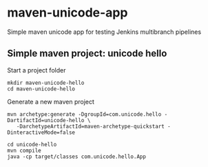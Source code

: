 # maven-unicode-app
Simple maven unicode app for testing Jenkins multibranch pipelines


## Simple maven project: unicode hello

Start a project folder

```
mkdir maven-unicode-hello
cd maven-unicode-hello
```
Generate a new maven project

```
mvn archetype:generate -DgroupId=com.unicode.hello -DartifactId=unicode-hello \
   -DarchetypeArtifactId=maven-archetype-quickstart -DinteractiveMode=false

cd unicode-hello
mvn compile
java -cp target/classes com.unicode.hello.App
```
